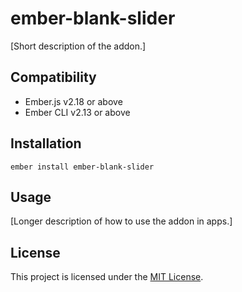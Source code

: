 ember-blank-slider
==============================================================================

[Short description of the addon.]


Compatibility
------------------------------------------------------------------------------

* Ember.js v2.18 or above
* Ember CLI v2.13 or above


Installation
------------------------------------------------------------------------------

```
ember install ember-blank-slider
```


Usage
------------------------------------------------------------------------------

[Longer description of how to use the addon in apps.]


License
------------------------------------------------------------------------------

This project is licensed under the [MIT License](LICENSE.md).
